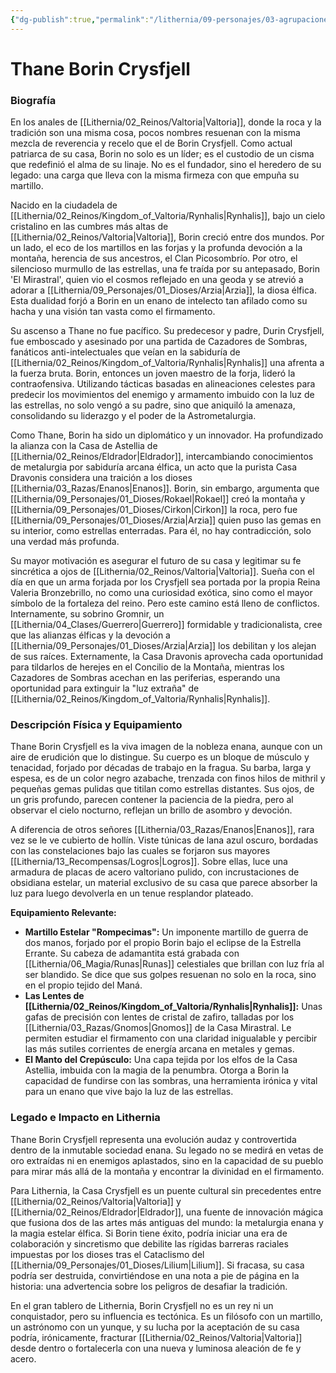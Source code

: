 ```yaml
---
{"dg-publish":true,"permalink":"/lithernia/09-personajes/03-agrupaciones/casa-crysfjell/thane-borin-crysfjell/","tags":["lithernia","personajes","Casa Noble","Valtoria","Enano","Astrometalurgia"]}
---
```


# Thane Borin Crysfjell

### Biografía

En los anales de [[Lithernia/02_Reinos/Valtoria\|Valtoria]], donde la roca y la tradición son una misma cosa, pocos nombres resuenan con la misma mezcla de reverencia y recelo que el de Borin Crysfjell. Como actual patriarca de su casa, Borin no solo es un líder; es el custodio de un cisma que redefinió el alma de su linaje. No es el fundador, sino el heredero de su legado: una carga que lleva con la misma firmeza con que empuña su martillo.

Nacido en la ciudadela de [[Lithernia/02_Reinos/Kingdom_of_Valtoria/Rynhalis\|Rynhalis]], bajo un cielo cristalino en las cumbres más altas de [[Lithernia/02_Reinos/Valtoria\|Valtoria]], Borin creció entre dos mundos. Por un lado, el eco de los martillos en las forjas y la profunda devoción a la montaña, herencia de sus ancestros, el Clan Picosombrío. Por otro, el silencioso murmullo de las estrellas, una fe traída por su antepasado, Borin 'El Mirastral', quien vio el cosmos reflejado en una geoda y se atrevió a adorar a [[Lithernia/09_Personajes/01_Dioses/Arzia\|Arzia]], la diosa élfica. Esta dualidad forjó a Borin en un enano de intelecto tan afilado como su hacha y una visión tan vasta como el firmamento.

Su ascenso a Thane no fue pacífico. Su predecesor y padre, Durin Crysfjell, fue emboscado y asesinado por una partida de Cazadores de Sombras, fanáticos anti-intelectuales que veían en la sabiduría de [[Lithernia/02_Reinos/Kingdom_of_Valtoria/Rynhalis\|Rynhalis]] una afrenta a la fuerza bruta. Borin, entonces un joven maestro de la forja, lideró la contraofensiva. Utilizando tácticas basadas en alineaciones celestes para predecir los movimientos del enemigo y armamento imbuido con la luz de las estrellas, no solo vengó a su padre, sino que aniquiló la amenaza, consolidando su liderazgo y el poder de la Astrometalurgia.

Como Thane, Borin ha sido un diplomático y un innovador. Ha profundizado la alianza con la Casa de Astellia de [[Lithernia/02_Reinos/Eldrador\|Eldrador]], intercambiando conocimientos de metalurgia por sabiduría arcana élfica, un acto que la purista Casa Dravonis considera una traición a los dioses [[Lithernia/03_Razas/Enanos\|Enanos]]. Borin, sin embargo, argumenta que [[Lithernia/09_Personajes/01_Dioses/Rokael\|Rokael]] creó la montaña y [[Lithernia/09_Personajes/01_Dioses/Cirkon\|Cirkon]] la roca, pero fue [[Lithernia/09_Personajes/01_Dioses/Arzia\|Arzia]] quien puso las gemas en su interior, como estrellas enterradas. Para él, no hay contradicción, solo una verdad más profunda.

Su mayor motivación es asegurar el futuro de su casa y legitimar su fe sincrética a ojos de [[Lithernia/02_Reinos/Valtoria\|Valtoria]]. Sueña con el día en que un arma forjada por los Crysfjell sea portada por la propia Reina Valeria Bronzebrillo, no como una curiosidad exótica, sino como el mayor símbolo de la fortaleza del reino. Pero este camino está lleno de conflictos. Internamente, su sobrino Gromnir, un [[Lithernia/04_Clases/Guerrero\|Guerrero]] formidable y tradicionalista, cree que las alianzas élficas y la devoción a [[Lithernia/09_Personajes/01_Dioses/Arzia\|Arzia]] los debilitan y los alejan de sus raíces. Externamente, la Casa Dravonis aprovecha cada oportunidad para tildarlos de herejes en el Concilio de la Montaña, mientras los Cazadores de Sombras acechan en las periferias, esperando una oportunidad para extinguir la "luz extraña" de [[Lithernia/02_Reinos/Kingdom_of_Valtoria/Rynhalis\|Rynhalis]].

### Descripción Física y Equipamiento

Thane Borin Crysfjell es la viva imagen de la nobleza enana, aunque con un aire de erudición que lo distingue. Su cuerpo es un bloque de músculo y tenacidad, forjado por décadas de trabajo en la fragua. Su barba, larga y espesa, es de un color negro azabache, trenzada con finos hilos de mithril y pequeñas gemas pulidas que titilan como estrellas distantes. Sus ojos, de un gris profundo, parecen contener la paciencia de la piedra, pero al observar el cielo nocturno, reflejan un brillo de asombro y devoción.

A diferencia de otros señores [[Lithernia/03_Razas/Enanos\|Enanos]], rara vez se le ve cubierto de hollín. Viste túnicas de lana azul oscuro, bordadas con las constelaciones bajo las cuales se forjaron sus mayores [[Lithernia/13_Recompensas/Logros\|Logros]]. Sobre ellas, luce una armadura de placas de acero valtoriano pulido, con incrustaciones de obsidiana estelar, un material exclusivo de su casa que parece absorber la luz para luego devolverla en un tenue resplandor plateado.

**Equipamiento Relevante:**
*   **Martillo Estelar "Rompecimas":** Un imponente martillo de guerra de dos manos, forjado por el propio Borin bajo el eclipse de la Estrella Errante. Su cabeza de adamantita está grabada con [[Lithernia/06_Magia/Runas\|Runas]] celestiales que brillan con luz fría al ser blandido. Se dice que sus golpes resuenan no solo en la roca, sino en el propio tejido del Maná.
*   **Las Lentes de [[Lithernia/02_Reinos/Kingdom_of_Valtoria/Rynhalis\|Rynhalis]]:** Unas gafas de precisión con lentes de cristal de zafiro, talladas por los [[Lithernia/03_Razas/Gnomos\|Gnomos]] de la Casa Mirastral. Le permiten estudiar el firmamento con una claridad inigualable y percibir las más sutiles corrientes de energía arcana en metales y gemas.
*   **El Manto del Crepúsculo:** Una capa tejida por los elfos de la Casa Astellia, imbuida con la magia de la penumbra. Otorga a Borin la capacidad de fundirse con las sombras, una herramienta irónica y vital para un enano que vive bajo la luz de las estrellas.

### Legado e Impacto en Lithernia

Thane Borin Crysfjell representa una evolución audaz y controvertida dentro de la inmutable sociedad enana. Su legado no se medirá en vetas de oro extraídas ni en enemigos aplastados, sino en la capacidad de su pueblo para mirar más allá de la montaña y encontrar la divinidad en el firmamento.

Para Lithernia, la Casa Crysfjell es un puente cultural sin precedentes entre [[Lithernia/02_Reinos/Valtoria\|Valtoria]] y [[Lithernia/02_Reinos/Eldrador\|Eldrador]], una fuente de innovación mágica que fusiona dos de las artes más antiguas del mundo: la metalurgia enana y la magia estelar élfica. Si Borin tiene éxito, podría iniciar una era de colaboración y sincretismo que debilite las rígidas barreras raciales impuestas por los dioses tras el Cataclismo del [[Lithernia/09_Personajes/01_Dioses/Lilium\|Lilium]]. Si fracasa, su casa podría ser destruida, convirtiéndose en una nota a pie de página en la historia: una advertencia sobre los peligros de desafiar la tradición.

En el gran tablero de Lithernia, Borin Crysfjell no es un rey ni un conquistador, pero su influencia es tectónica. Es un filósofo con un martillo, un astrónomo con un yunque, y su lucha por la aceptación de su casa podría, irónicamente, fracturar [[Lithernia/02_Reinos/Valtoria\|Valtoria]] desde dentro o fortalecerla con una nueva y luminosa aleación de fe y acero.
